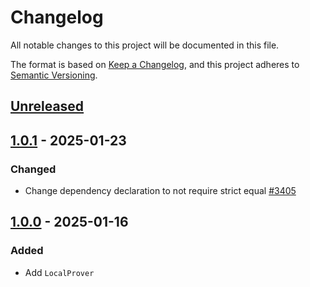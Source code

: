 # Changelog

All notable changes to this project will be documented in this file.

The format is based on [Keep a Changelog](https://keepachangelog.com/en/1.0.0/),
and this project adheres to [Semantic Versioning](https://semver.org/spec/v2.0.0.html).

## [Unreleased]

## [1.0.1] - 2025-01-23

### Changed

- Change dependency declaration to not require strict equal [#3405]

## [1.0.0] - 2025-01-16

### Added

- Add `LocalProver`

<!-- Issues -->
[#3405]: https://github.com/dusk-network/rusk/issues/3405

[Unreleased]: https://github.com/dusk-network/rusk/compare/rusk-prover-1.0.1...HEAD
[1.0.1]: https://github.com/dusk-network/rusk/compare/rusk-prover-1.0.0...rusk-prover-1.0.1
[1.0.0]: https://github.com/dusk-network/rusk/tree/rusk-prover-1.0.0
